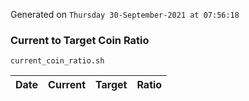 Generated on `Thursday 30-September-2021 at 07:56:18`

### Current to Target Coin Ratio
`current_coin_ratio.sh`

Date|Current|Target|Ratio
---|---|---|---
